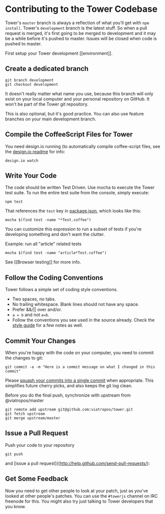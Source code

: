 # Contributing to the Tower Codebase

Tower's `master` branch is always a reflection of what you'll get with `npm install`.  Tower's `development` branch is the latest stuff.  So when a pull request is merged, it's first going to be merged to development and it may be a while before it's pushed to master.  Issues will be closed when code is pushed to master.

First setup your Tower development [[environment]].

## Create a dedicated branch

```
git branch development
git checkout development
```

It doesn't really matter what name you use, because this branch will only exist on your local computer and your personal repository on GitHub. It won't be part of the Tower git repository.

This is also optional, but it's good practice. You can also use feature branches on your main development branch.

## Compile the CoffeeScript Files for Tower

You need design.io running (to automatically compile coffee-script files, see the [design.io readme](https://github.com/viatropos/design.io) for info:

```
design.io watch
```

## Write Your Code

The code should be written Test Driven. Use mocha to execute the Tower test suite.
To run the entire test suite from the console, simply execute:

```
npm test
```

That references the `test` key in [package.json](https://github.com/viatropos/tower/blob/e0e3348a1d36c35b8b088434185fb3b3529cc698/package.json#L82), which looks like this:

```
mocha $(find test -name "*Test.coffee")
```

You can customize this expression to run a subset of tests if you're developing something and don't want the clutter.

Example: run all "article" related tests

`mocha $(find test -name "article*Test.coffee")`

See [[Browser testing]] for more info.

## Follow the Coding Conventions

Tower follows a simple set of coding style conventions.

- Two spaces, no tabs.
- No trailing whitespace. Blank lines should not have any space.
- Prefer &&/|| over and/or.
- `a = b` and not `a=b`.
- Follow the conventions you see used in the source already.  Check the [style guide](https://github.com/viatropos/tower/wiki/style) for a few notes as well.

## Commit Your Changes

When you're happy with the code on your computer, you need to commit the changes to git:

```
git commit -a -m "Here is a commit message on what I changed in this commit"
```

Please [squash your commits into a single commit](http://ariejan.net/2011/07/05/git-squash-your-latests-commits-into-one) when appropriate. This simplifies future cherry picks, and also keeps the git log clean.

Before you do the final push, synchronize with upstream from @viatropos/master

```
git remote add upstream git@github.com:viatropos/tower.git
git fetch upstream
git merge upstream/master
```

## Issue a Pull Request

Push your code to your repository

`git push`

and [issue a pull request]((http://help.github.com/send-pull-requests/):

## Get Some Feedback

Now you need to get other people to look at your patch, just as you've looked at other people's patches. You can use the `#towerjs` channel on IRC freenode for this. You might also try just talking to Tower developers that you know.